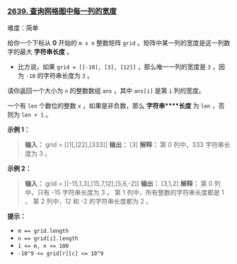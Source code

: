 ### [2639\. 查询网格图中每一列的宽度](https://leetcode.cn/problems/find-the-width-of-columns-of-a-grid/)

难度：简单

给你一个下标从 **0** 开始的 `m x n` 整数矩阵 `grid` 。矩阵中某一列的宽度是这一列数字的最大 **字符串长度** 。

- 比方说，如果 `grid = [[-10], [3], [12]]` ，那么唯一一列的宽度是 `3` ，因为 `-10` 的字符串长度为 `3` 。

请你返回一个大小为 `n` 的整数数组 `ans` ，其中 `ans[i]` 是第 `i` 列的宽度。

一个有 `len` 个数位的整数 `x` ，如果是非负数，那么 **字符串****长度** 为 `len` ，否则为 `len + 1` 。

**示例 1：**

> **输入：** grid = [[1],[22],[333]]
> **输出：** [3]
> **解释：** 第 0 列中，333 字符串长度为 3 。

**示例 2：**

> **输入：** grid = [[-15,1,3],[15,7,12],[5,6,-2]]
> **输出：** [3,1,2]
> **解释：** 
> 第 0 列中，只有 -15 字符串长度为 3 。
> 第 1 列中，所有整数的字符串长度都是 1 。
> 第 2 列中，12 和 -2 的字符串长度都为 2 。

**提示：**

- `m == grid.length`
- `n == grid[i].length`
- `1 <= m, n <= 100`
- `-10^9 <= grid[r][c] <= 10^9`
